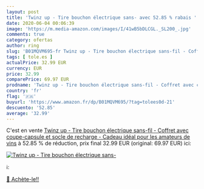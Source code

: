 ```yaml
---
layout: post
title: 'Twinz up - Tire bouchon électrique sans- avec 52.85 % rabais '
date: 2020-06-04 00:06:39
image: 'https://m.media-amazon.com/images/I/41wB5bDLCGL._SL200_.jpg'
comments: true
category: ofertas
author: ring
slug: 'B01MQVM695-fr Twinz up - Tire bouchon électrique sans-fil - Coffret avec...'
tags: [ tole.es ]
actualPrice: 32.99 EUR
currency: EUR
price: 32.99
comparePrice: 69.97 EUR
prodname: 'Twinz up - Tire bouchon électrique sans-fil - Coffret avec coupe-capsule et socle de recharge - Cadeau idéal pour les amateurs de vins'
country: 'fr'
flag: '🇫🇷'
buyurl: 'https://www.amazon.fr/dp/B01MQVM695/?tag=tolees0d-21'
descuento: '52.85'
average: '32.99'
---
```


C'est en vente [Twinz up - Tire bouchon électrique sans-fil - Coffret avec coupe-capsule et socle de recharge - Cadeau idéal pour les amateurs de vins](https://www.amazon.fr/dp/B01MQVM695/?tag=tolees0d-21)  à  52.85 % de réduction, prix final  32.99 EUR (original: 69.97 EUR) ici:

[![Twinz up - Tire bouchon électrique sans-](https://m.media-amazon.com/images/I/41wB5bDLCGL._SL200_.jpg)](https://www.amazon.fr/dp/B01MQVM695/?tag=tolees0d-21)

ℹ️:


[🛒 Achète-le!!](https://www.amazon.fr/dp/B01MQVM695/?tag=tolees0d-21)
